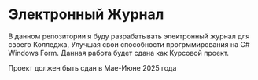 # Электронный Журнал

В данном репозитории я буду разрабатывать электронный журнал для своего Колледжа,
Улучшая свои способности прогрммирования на C# Windows Form. 
Данная работа будет сдана как Курсовой проект. 

Проект должен быть сдан в Мае-Июне 2025 года
